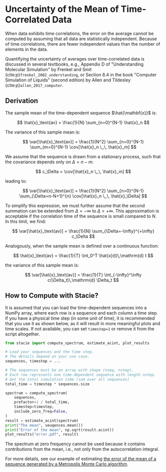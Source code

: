 # Uncertainty of the Mean of Time-Correlated Data

When data exhibits time correlations,
the error on the average cannot be computed by assuming that all data are statistically independent.
Because of time correlations, there are fewer independent values than the number of elements in the data.

Quantifying the uncertainty of averages over time-correlated data is discussed
in several textbooks, e.g.,
Appendix D of "Understanding Molecular Simulation"
by Frenkel and Smit {cite:p}`frenkel_2002_understanding`,
or Section 8.4 in the book "Computer Simulation of Liquids" (second edition)
by Allen and Tildesley {cite:p}`allen_2017_computer`.

## Derivation

The sample mean of the time-dependent sequence $\hat{\mathbf{x}}$ is:

$$
  \hat{x}_\text{av} = \frac{1}{N} \sum_{n=0}^{N-1} \hat{x}_n
$$

The variance of this sample mean is:

$$
  \var[\hat{x}_\text{av}] =
      \frac{1}{N^2} \sum_{n=0}^{N-1} \sum_{m=0}^{N-1}
      \cov[\hat{x}_n \,,\, \hat{x}_m]
$$

We assume that the sequence is drawn from a stationary process,
such that the covariance depends only on $\Delta = n-m$:

$$
    c_\Delta = \cov[\hat{x}_n \,,\, \hat{x}_m]
$$

leading to:

$$
  \var[\hat{x}_\text{av}] =
    \frac{1}{N^2} \sum_{n=0}^{N-1} \sum_{\Delta=n-N+1}^{n}
    \cov[\hat{x}_n \,,\, \hat{x}_\Delta]
$$

To simplify this expression, we must further assume that the second summation
can be extended from $\Delta=-\infty$ to $\Delta=+\infty$.
This approximation is acceptable if the correlation time of the sequence is small compared to $N$.
In this limit, we find:

$$
  \var[\hat{x}_\text{av}] =
    \frac{1}{N} \sum_{\Delta=-\infty}^{+\infty}
    c_\Delta
$$

Analogously, when the sample mean is defined over a continuous function:

$$
    \hat{x}_\text{av} = \frac{1}{T} \int_0^T \hat{x}(t)\,\mathrm{d} t
$$

the variance of this sample mean is:

$$
    \var[\hat{x}_\text{av}] = \frac{1}{T} \int_{-\infty}^\infty c(\Delta_t)\,\mathrm{d} \Delta_t
$$

## How to Compute with Stacie?

It is assumed that you can load the time-dependent sequences into a NumPy array,
where each row is a sequence and each column a time step.
If you have a physical time step (in some unit of time),
it is recommended that you use it as shown below,
as it will result in more meaningful plots and time scales.
If not available, you can set `timestep=1` or remove it from the script altogether.

```python
from stacie import compute_spectrum, estimate_acint, plot_results

# Load your sequences and the time step.
# The details depend on your use case.
sequences, timestep = ...

# The sequences must be an array with shape (nseq, nstep).
# Each row represents one time-dependent sequence with length nstep.
# Get the total simulation time (sum over all sequences)
total_time = timestep * sequences.size

spectrum = compute_spectrum(
    sequences,
    prefactor=1 / total_time,
    timestep=timestep,
    include_zero_freq=False,
)
result = estimate_acint(spectrum)
print("The mean", seuqences.mean())
print("Error of the mean", np.sqrt(result.acint))
plot_results("error.pdf", result)
```

The spectrum at zero frequency cannot be used because it contains contributions from the mean,
i.e., not only from the autocorrelation integral.

For more details, see our example of estimating
[the error of the mean of a sequence generated by a Metropolis Monte Carlo algorithm](../../examples/error_mean.py).
